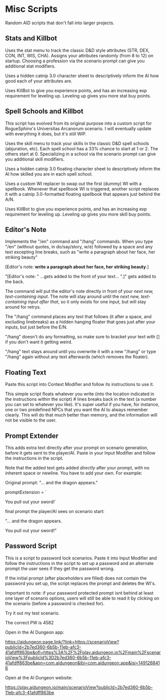 # Misc Scripts
Random AID scripts that don't fall into larger projects.


## Stats and Killbot
Uses the stat menu to track the classic D&D style attributes (STR, DEX, CON, INT, WIS, CHA). Assigns your attributes randomly (from 8 to 12) on startup. Choosing a profession via the scenario prompt can give you additional stat modifiers.

Uses a hidden catnip 3.0 character sheet to descriptively inform the AI how good each of your attributes are.

Uses KillBot to give you experience points, and has an increasing exp requirement for leveling up. Leveling up gives you more stat buy points.  


## Spell Schools and Killbot
This script has evolved from its original purpose into a custom script for RogueSphinx's Universitas Arcanorum scenario. I will eventually update with everything it does, but it's still WIP.

Uses the skill menu to track your skills in the classic D&D spell schools (abjuration, etc). Each spell school has a 33% chance to start at 1 or 2. The others start at 0. Specializing in a school via the scenario prompt can give you additional skill modifiers.

Uses a hidden catnip 3.0 floating character sheet to descriptively inform the AI how skilled you are in each spell school.

Uses a custom WI replacer to swap out the first (dummy) WI with a spellbook. Whenever that spellbook WI is triggered, another script replaces it with a catnip 3.0-formatted floating spellbook that appears just behind the A/N.

Uses KillBot to give you experience points, and has an increasing exp requirement for leveling up. Leveling up gives you more skill buy points. 


## Editor's Note
Implements the "/en" command and "/hang" commands. When you type "/en" (without quotes, in do/say/story, w/e) followed by a space and any text excepting line breaks, such as "write a paragraph about her face, her striking beauty"

\[Editor's note: **write a paragraph about her face, her striking beauty**.\]

"\[Editor's note: " ...gets added to the front of your text... ".\]" gets added to the back.

The command will put the editor's note directly in front of your *next new, text-containing input*. The note will stay around until the *next new, text-containing input after that*, so it only exists for one input, but will stay around for retrys.

The "/hang" command places any text that follows (it after a space, and excluding linebreaks) as a hidden hanging floater that goes just after your inputs, but just before the E/N. 

"/hang" doesn't do any formatting, so make sure to bracket your text with [] if you don't want it getting weird. 

"/hang" text stays around until you overwrite it with a new "/hang" or type "/hang" again without any text afterwards (which removes the floater).


## Floating Text
Paste this script into Context Modifier and follow its instructions to use it. 

This simple script floats whatever you write (into the location indicated in the instructions within the script) # lines breaks back in the text (a number you can set to whatever you like). It's super useful if you have, for instance, one or two predefined NPCs that you want the AI to always remember clearly. This will do that much better than memory, and the information will not be visible to the user. 


## Prompt Extender
This adds extra text directly after your prompt on scenario generation, before it gets sent to the player/AI. Paste in your Input Modifier and follow the instructions in the script.

Note that the added text gets added *directly* after your prompt, with no inherent space or newline. You have to add your own. For example:

Original prompt: "... and the dragon appears."

promptExtension = `

You pull out your sword!`

final prompt the player/AI sees on scenario start:

"... and the dragon appears.

You pull out your sword!"


## Password Script
This is a script to password lock scenarios. Paste it into Input Modifier and follow the instructions in the script to set up a password and an alternate prompt the user sees if they get the password wrong. 

If the initial prompt (after placeholders are filled) does not contain the password you set up, the script replaces the prompt and deletes the WI's. 

Important to note: if your password protected prompt isnt behind at least one layer of scenario options, users will still be able to read it by clicking on the scenario (before a password is checked for).

Try it out my test scenario.

The correct PW is 4582

Open in the AI Dungeon app:

https://aidungeon.page.link/?link=https://scenarioView?publicId=2b7ed360-6b5b-11eb-afc3-41afdff863be&ofl=https%3A%2F%2Fplay.aidungeon.io%2Fmain%2FscenarioView%3FpublicId%3D2b7ed360-6b5b-11eb-afc3-41afdff863be&apn=com.aidungeon&ibi=com.aidungeon.app&isi=1491268416

Open at the AI Dungeon website: 

https://play.aidungeon.io/main/scenarioView?publicId=2b7ed360-6b5b-11eb-afc3-41afdff863be
